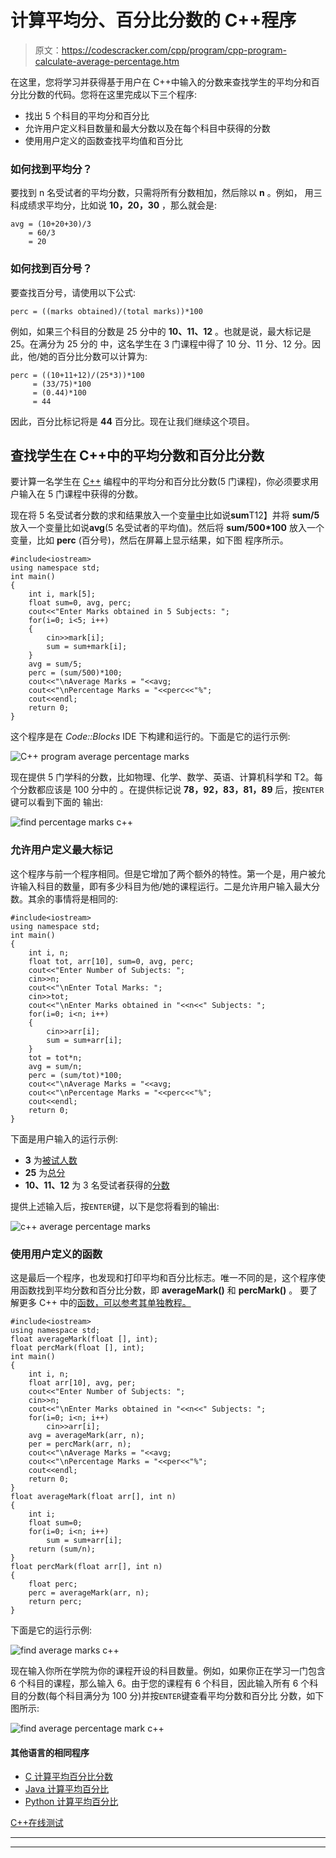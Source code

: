 # 计算平均分、百分比分数的 C++程序

> 原文：<https://codescracker.com/cpp/program/cpp-program-calculate-average-percentage.htm>

在这里，您将学习并获得基于用户在 C++中输入的分数来查找学生的平均分和百分比分数的代码。您将在这里完成以下三个程序:

*   找出 5 个科目的平均分和百分比
*   允许用户定义科目数量和最大分数以及在每个科目中获得的分数
*   使用用户定义的函数查找平均值和百分比

### 如何找到平均分？

要找到 n 名受试者的平均分数，只需将所有分数相加，然后除以 **n** 。例如， 用三科成绩求平均分，比如说 **10，20，30** ，那么就会是:

```
avg = (10+20+30)/3
    = 60/3
    = 20
```

### 如何找到百分号？

要查找百分号，请使用以下公式:

```
perc = ((marks obtained)/(total marks))*100
```

例如，如果三个科目的分数是 25 分中的 **10、11、12** 。也就是说，最大标记是 25。在满分为 25 分的 中，这名学生在 3 门课程中得了 10 分、11 分、12 分。因此，他/她的百分比分数可以计算为:

```
perc = ((10+11+12)/(25*3))*100
     = (33/75)*100
     = (0.44)*100
     = 44
```

因此，百分比标记将是 **44** 百分比。现在让我们继续这个项目。

## 查找学生在 C++中的平均分数和百分比分数

要计算一名学生在 [C++](/cpp/index.htm) 编程中的平均分和百分比分数(5 门课程)，你必须要求用户输入在 5 门课程中获得的分数。

现在将 5 名受试者分数的求和结果放入一个变量[中](/cpp/cpp-variables.htm)比如说**sum**T12】并将 **sum/5** 放入一个变量比如说**avg**(5 名受试者的平均值)。然后将 **sum/500*100** 放入一个 变量，比如 **perc** (百分号)，然后在屏幕上显示结果，如下图 程序所示。

```
#include<iostream>
using namespace std;
int main()
{
    int i, mark[5];
    float sum=0, avg, perc;
    cout<<"Enter Marks obtained in 5 Subjects: ";
    for(i=0; i<5; i++)
    {
        cin>>mark[i];
        sum = sum+mark[i];
    }
    avg = sum/5;
    perc = (sum/500)*100;
    cout<<"\nAverage Marks = "<<avg;
    cout<<"\nPercentage Marks = "<<perc<<"%";
    cout<<endl;
    return 0;
}
```

这个程序是在 *Code::Blocks* IDE 下构建和运行的。下面是它的运行示例:

![C++ program average percentage marks](img/31c5c14a13490eab7b059c25c2875cf0.png)

现在提供 5 门学科的分数，比如物理、化学、数学、英语、计算机科学和 T2。每个分数都应该是 100 分中的 。在提供标记说 **78，92，83，81，89** 后，按`ENTER`键可以看到下面的 输出:

![find percentage marks c++](img/ae646ca2285b93df4db0692ecdaafeae.png)

### 允许用户定义最大标记

这个程序与前一个程序相同。但是它增加了两个额外的特性。第一个是，用户被允许输入科目的数量，即有多少科目为他/她的课程运行。二是允许用户输入最大分数。其余的事情将是相同的:

```
#include<iostream>
using namespace std;
int main()
{
    int i, n;
    float tot, arr[10], sum=0, avg, perc;
    cout<<"Enter Number of Subjects: ";
    cin>>n;
    cout<<"\nEnter Total Marks: ";
    cin>>tot;
    cout<<"\nEnter Marks obtained in "<<n<<" Subjects: ";
    for(i=0; i<n; i++)
    {
        cin>>arr[i];
        sum = sum+arr[i];
    }
    tot = tot*n;
    avg = sum/n;
    perc = (sum/tot)*100;
    cout<<"\nAverage Marks = "<<avg;
    cout<<"\nPercentage Marks = "<<perc<<"%";
    cout<<endl;
    return 0;
}
```

下面是用户输入的运行示例:

*   **3** 为<u>被试人数</u>
*   **25** 为<u>总分</u>
*   **10、11、12** 为 3 名受试者获得的<u>分数</u>

提供上述输入后，按`ENTER`键，以下是您将看到的输出:

![c++ average percentage marks](img/9224934d262a8ef2485644e655796c4f.png)

### 使用用户定义的函数

这是最后一个程序，也发现和打印平均和百分比标志。唯一不同的是，这个程序使用函数找到平均分数和百分比分数，即 **averageMark()** 和 **percMark()** 。 要了解更多 C++ 中的[函数，可以参考其单独教程。](/cpp/cpp-functions.htm)

```
#include<iostream>
using namespace std;
float averageMark(float [], int);
float percMark(float [], int);
int main()
{
    int i, n;
    float arr[10], avg, per;
    cout<<"Enter Number of Subjects: ";
    cin>>n;
    cout<<"\nEnter Marks obtained in "<<n<<" Subjects: ";
    for(i=0; i<n; i++)
        cin>>arr[i];
    avg = averageMark(arr, n);
    per = percMark(arr, n);
    cout<<"\nAverage Marks = "<<avg;
    cout<<"\nPercentage Marks = "<<per<<"%";
    cout<<endl;
    return 0;
}
float averageMark(float arr[], int n)
{
    int i;
    float sum=0;
    for(i=0; i<n; i++)
        sum = sum+arr[i];
    return (sum/n);
}
float percMark(float arr[], int n)
{
    float perc;
    perc = averageMark(arr, n);
    return perc;
}
```

下面是它的运行示例:

![find average marks c++](img/373b18524651291b2e5771b1c968e422.png)

现在输入你所在学院为你的课程开设的科目数量。例如，如果你正在学习一门包含 6 个科目的课程，那么输入 6。由于您的课程有 6 个科目，因此输入所有 6 个科目的分数(每个科目满分为 100 分)并按`ENTER`键查看平均分数和百分比 分数，如下图所示:

![find average percentage mark c++](img/dca54f3ec6497e55cb90e13072a6986b.png)

#### 其他语言的相同程序

*   [C 计算平均百分比分数](/c/program/c-program-calculate-average-percentage.htm)
*   [Java 计算平均百分比](/java/program/java-program-calculate-average-percentage.htm)
*   [Python 计算平均百分比](/python/program/python-program-calculate-average-percentage-marks.htm)

[C++在线测试](/exam/showtest.php?subid=3)

* * *

* * *